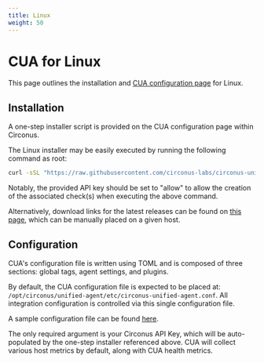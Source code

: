 ```yaml
---
title: Linux
weight: 50
---
```


# CUA for Linux

This page outlines the installation and [CUA configuration page](https://login.circonus.com/?whereTo=%2Fagents%3Ftype%3Dhttptrap%3Acua%23documentation_panel) for Linux.

## Installation

A one-step installer script is provided on the CUA configuration page within Circonus.

The Linux installer may be easily executed by running the following command as root:

```sh
curl -sSL "https://raw.githubusercontent.com/circonus-labs/circonus-unified-agent/master/install/install_linux.sh" | bash -s -- --key <circonus api key>
```

Notably, the provided API key should be set to "allow" to allow the creation of the associated check(s) when executing the above command.

Alternatively, download links for the latest releases can be found on [this page](https://github.com/circonus-labs/circonus-unified-agent/releases/latest), which can be manually placed on a given host.

## Configuration

CUA's configuration file is written using TOML and is composed of three sections: global tags, agent settings, and plugins.

By default, the CUA configuration file is expected to be placed at: `/opt/circonus/unified-agent/etc/circonus-unified-agent.conf`. All integration configuration is controlled via this single configuration file.

A sample configuration file can be found [here](https://github.com/circonus-labs/circonus-unified-agent/blob/master/etc/example-circonus-unified-agent.conf).

The only required argument is your Circonus API Key, which will be auto-populated by the one-step installer referenced above. CUA will collect various host metrics by default, along with CUA health metrics.